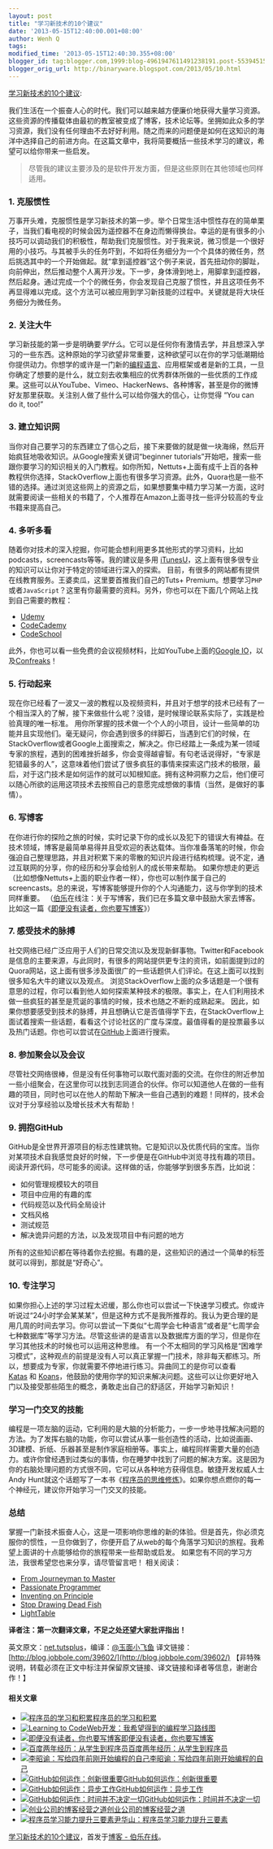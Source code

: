 ```yaml
---
layout: post
title: "学习新技术的10个建议"
date: '2013-05-15T12:40:00.001+08:00'
author: Wenh Q
tags:
modified_time: '2013-05-15T12:40:30.355+08:00'
blogger_id: tag:blogger.com,1999:blog-4961947611491238191.post-5539451531074823606
blogger_orig_url: http://binaryware.blogspot.com/2013/05/10.html
---
```

[学习新技术的10个建议](http://blog.jobbole.com/39602/?utm_source=rss&utm_medium=rss&utm_campaign=%25e5%2585%25b3%25e4%25ba%258e%25e6%2596%25b0%25e6%258a%2580%25e6%259c%25af%25e5%25ad%25a6%25e4%25b9%25a0%25e7%259a%258410%25e7%2582%25b9%25e5%25bb%25ba%25e8%25ae%25ae):

我们生活在一个振奋人心的时代。我们可以越来越方便廉价地获得大量学习资源。这些资源的传播载体由最初的教室被变成了博客，技术论坛等。坐拥如此众多的学习资源，我们没有任何理由不去好好利用。随之而来的问题便是如何在这知识的海洋中选择自己的前进方向。在这篇文章中，我将简要概括一些技术学习的建议，希望可以给你带来一些启发。

> 尽管我的建议主要涉及的是软件开发方面，但是这些原则在其他领域也同样适用。

### 1. 克服惯性

万事开头难，克服惯性是学习新技术的第一步。举个日常生活中惯性存在的简单栗子，当我们看电视的时候会因为遥控器不在身边而懒得换台。幸运的是有很多的小技巧可以调动我们的积极性，帮助我们克服惯性。对于我来说，微习惯是一个很好用的小技巧。与其被手头的任务吓到，不如将任务细分为一个个具体的微任务，然后挑选其中的一个开始做起。就“拿到遥控器”这个例子来说，首先扭动你的脚趾，向前伸出，然后推动整个人离开沙发。下一步，身体滑到地上，用脚拿到遥控器，然后起身。通过完成一个个的微任务，你会发现自己克服了惯性，并且这项任务不再显得难以完成。这个方法可以被应用到学习新技能的过程中。关键就是将大块任务细分为微任务。


### 2. 关注大牛

学习新技能的第一步是明确要*学什么*。它可以是任何你有激情去学，并且想深入学习的一些东西。这种原始的学习欲望非常重要，这种欲望可以在你的学习低潮期给你提供动力。你想学的或许是一门新的[编程语言](http://blog.jobbole.com/tag/%E7%BC%96%E7%A8%8B%E8%AF%AD%E8%A8%80/ "如何选择语言和编程语言排名相关文章")、应用框架或者是新的工具，一旦你确定了想要的是什么，就立刻去收集相应的优秀群体所做的一些优质的工作成果。这些可以从YouTube、Vimeo、HackerNews、各种博客，甚至是你的微博好友那里获取。关注别人做了些什么可以给你强大的信心，让你觉得
“You can do it, too!”


### 3. 建立知识网

当你对自己要学习的东西建立了信心之后，接下来要做的就是做一块海绵，然后开始疯狂地吸收知识。从Google搜索关键词“beginner
tutorials”开始吧，搜索一些跟你要学习的知识相关的入门教程。如你所知，Nettuts+上面有成千上百的各种教程供你选择，StackOverflow上面也有很多学习资源。此外，Quora也是一些不错的选择。通过浏览这些网上的资源之后，如果想要集中精力学习某一方面，这时就需要阅读一些相关的书籍了，个人推荐在Amazon上面寻找一些评分较高的专业书籍来提高自己。


### 4. 多听多看

随着你对技术的深入挖掘，你可能会想利用更多其他形式的学习资料，比如podcasts，screencasts等等。我的建议是多用 [iTunesU](http://www.apple.com/education/itunes-u/)，这上面有很多很专业的知识可以让你对于特定的领域进行深入的探索。
目前，有很多的网站都有提供在线教育服务。王婆卖瓜，这里要首推我们自己的Tuts+
Premium。想要学习`PHP`或者`JavaScript`？这里有你最需要的资料。另外，你也可以在下面几个网站上找到自己需要的教程：

-   [Udemy](https://www.udemy.com/)
-   [CodeCademy](http://www.codecademy.com/)
-   [CodeSchool](http://www.codeschool.com/)

此外，你也可以看一些免费的会议视频材料，比如YouTube上面的[Google
IO](http://www.youtube.com/playlist?list=PL56D792A831D0C362)，以及[Confreaks](http://www.confreaks.com/)！


### 5. 行动起来

现在你已经看了一波又一波的教程以及视频资料，并且对于想学的技术已经有了一个相当深入的了解，接下来做些什么呢？没错，是时候理论联系实际了，实践是检验真理的唯一标准。
用你所掌握的技术做一个个人的小项目，设计一些简单的功能并且实现他们。毫无疑问，你会遇到很多的绊脚石，当遇到它们的时候，在StackOverflow或者Google上面搜索之，解决之。你已经踏上一条成为某一领域专家的旅程，遇到的困难挫折越多，你会变得越睿智。有句老话说得好，“专家是犯错最多的人”，这意味着他们尝试了很多疯狂的事情来探索这门技术的极限，最后，对于这门技术是如何运作的就可以知根知底。拥有这种洞察力之后，他们便可以随心所欲的运用这项技术去按照自己的意愿完成想做的事情（当然，是做好的事情）。


### 6. 写博客

在你进行你的探险之旅的时候，实时记录下你的成长以及犯下的错误大有裨益。在技术领域，博客是最简单易得并且受欢迎的表达载体。当你准备落笔的时候，你会强迫自己整理思路，并且对积累下来的零散的知识片段进行结构梳理。说不定，通过互联网的分享，你的经历和分享会给别人的成长带来帮助。
如果你想走的更远（比如想像Nettuts+上面的职业作者一样），你也可以制作属于自己的screencasts。总的来说，写博客能够提升你的个人沟通能力，这与你学到的技术同样重要。
（[伯乐](http://www.jobbole.com/ "伯乐在线")在线注：关于写博客，我们已在多篇文章中鼓励大家去博客。比如这一篇《[即便没有读者，你也要写博客](http://blog.jobbole.com/38258/ "即便没有读者，你也要写博客")》）


### 7. 感受技术的脉搏

社交网络已经广泛应用于人们的日常交流以及发现新鲜事物。Twitter和Facebook是信息的主要来源，与此同时，有很多的网站提供更专注的资讯，如前面提到过的Quora网站，这上面有很多涉及面很广的一些话题供人们评论。在这上面可以找到很多知名大牛的建议以及观点。
浏览StackOverflow上面的众多话题是一个很有意思的过程，你可以看到他人如何探索某种技术的极限。事实上，在人们利用技术做一些疯狂的甚至是荒诞的事情的时候，技术也随之不断的成熟起来。
因此，如果你想要感受到技术的脉搏，并且想确认它是否值得学下去，在StackOverflow上面试着搜索一些话题，看看这个讨论社区的广度与深度。最值得看的是投票最多以及热门话题。你也可以尝试在[GitHub](http://blog.jobbole.com/6492/ "GitHub如何运作：时间并不决定一切")上面进行搜索。


### 8. 参加聚会以及会议

尽管社交网络很棒，但是没有任何事物可以取代面对面的交流。在你住的附近参加一些小组聚会，在这里你可以找到志同道合的伙伴。你可以知道他人在做的一些有趣的项目，同时也可以在他人的帮助下解决一些自己遇到的难题！同样的，技术会议对于分享经验以及增长技术大有帮助！


### 9. 拥抱GitHub

GitHub是全世界开源项目的标志性建筑物。它是知识以及优质代码的宝库。当你对某项技术自我感觉良好的时候，下一步便是在GitHub中浏览寻找有趣的项目。阅读开源代码，尽可能多的阅读。这样做的话，你能够学到很多东西，比如说：

-   如何管理规模较大的项目
-   项目中应用的有趣的库
-   代码规范以及代码全局设计
-   文档风格
-   测试规范
-   解决诡异问题的方法，以及发现项目中有问题的地方

所有的这些知识都在等待着你去挖掘。有趣的是，这些知识的通过一个简单的标签就可以得到，那就是“好奇心”。


### 10. 专注学习

如果你担心上述的学习过程太迟缓，那么你也可以尝试一下快速学习模式。你或许听说过“24小时学会某某某”，但是这种方式不是我所推荐的。我认为更合理的是用几周的时间去学习。你可以尝试一下类似“七周学会七种语言”或者是“七周学会七种数据库”等学习方法。尽管这些讲的是语言以及数据库方面的学习，但是你在学习其他技术的时候也可以运用这种思维。
有一个不太相同的学习风格是“困难学习模式”，这种观点的前提是没有人可以真正掌握一门技术，除非每天都练习。所以，想要成为专家，你就需要不停地进行练习。异曲同工的是你可以查看[Katas](http://codekata.pragprog.com/) 和 [Koans](https://www.google.com/search?q=koans)，他鼓励的使用你学的知识来解决问题。这些可以让你更好地入门以及接受那些陌生的概念，勇敢走出自己的舒适区，开始学习新知识！


### **学习一门交叉的技能**

编程是一项左脑的运动，它利用的是大脑的分析能力，一步一步地寻找解决问题的方法。为了发挥右脑的功能，你可以尝试从事一些创造性的活动，比如说画画、3D建模、折纸、乐器甚至是制作家庭相册等。事实上，编程同样需要大量的创造力。或许你曾经遇到过类似的事情，你在睡梦中找到了问题的解决方案。这是因为你的右脑处理问题的方式很不同，它可以从各种地方获得信息。敏捷开发权威人士Andy
Hunt就这个话题写了一本书《[程序员的思维修炼](http://www.amazon.cn/gp/product/B004GCCAFQ/ref=as_li_qf_sp_asin_il_tl?ie=UTF8&camp=536&creative=3200&creativeASIN=B004GCCAFQ&linkCode=as2&tag=vastwork-23)》。如果你想点燃你的每一个神经元，建议你开始学习一门交叉的技能。


### **总结**

掌握一门新技术振奋人心，这是一项影响你思维的新的体验。但是首先，你必须克服你的惯性，一旦你做到了，你便开启了从web的每个角落学习知识的旅程。我希望上面讲的十点能够给你的旅程带来一些帮助或启发。
如果您有不同的学习方法，我很希望您也来分享，请尽管留言吧！
相关阅读：

-   [From Journeyman to
    Master](http://pragprog.com/book/tpp/the-pragmatic-programmer)
-   [Passionate
    Programmer](http://pragprog.com/book/cfcar2/the-passionate-programmer)
-   [Inventing on Principle](https://vimeo.com/36579366)
-   [Stop Drawing Dead Fish](https://vimeo.com/64895205)
-   [LightTable](http://www.lighttable.com/)


**译者注：第一次翻译文章，不足之处还望大家批评指出！**

英文原文：[net.tutsplus](http://net.tutsplus.com/articles/general/10-tips-for-learning-a-new-technology/)，编译：[@玉面小飞鱼](http://weibo.com/lyrali)
译文链接：[http://blog.jobbole.com/39602/](http://blog.jobbole.com/39602/)
【非特殊说明，转载必须在正文中标注并保留原文链接、译文链接和译者等信息，谢谢合作！】

#### 相关文章

-   [![程序员的学习和积累](http://blog.jobbole.com/wp-content/uploads/2011/11/pen-and-paper-logo.jpg)](http://blog.jobbole.com/8582/)[程序员的学习和积累](http://blog.jobbole.com/8582/)
-   [![Learning to
    Code](http://blog.jobbole.com/wp-content/uploads/2012/03/Learning-to-Code-150x150.jpg)](http://blog.jobbole.com/15213/)[Web开发：我希望得到的编程学习路线图](http://blog.jobbole.com/15213/)
-   [![即便没有读者，你也要写博客](http://blog.jobbole.com/wp-content/plugins/wordpress-23-related-posts-plugin/static/thumbs/26.jpg)](http://blog.jobbole.com/38258/)[即便没有读者，你也要写博客](http://blog.jobbole.com/38258/)
-   [![百度两年经历：从学生到程序员](http://blog.jobbole.com/wp-content/plugins/wordpress-23-related-posts-plugin/static/thumbs/11.jpg)](http://blog.jobbole.com/38996/)[百度两年经历：从学生到程序员](http://blog.jobbole.com/38996/)
-   [![李昭谕：写给四年前刚开始编程的自己](http://blog.jobbole.com/wp-content/plugins/wordpress-23-related-posts-plugin/static/thumbs/4.jpg)](http://blog.jobbole.com/36625/)[李昭谕：写给四年前刚开始编程的自己](http://blog.jobbole.com/36625/)
-   [![GitHub如何运作：创新很重要](http://blog.jobbole.com/wp-content/uploads/2011/11/github-logo.jpg)](http://blog.jobbole.com/7547/)[GitHub如何运作：创新很重要](http://blog.jobbole.com/7547/)
-   [![GitHub如何运作：异步工作](http://blog.jobbole.com/wp-content/uploads/2011/11/github-logo.jpg)](http://blog.jobbole.com/6815/)[GitHub如何运作：异步工作](http://blog.jobbole.com/6815/)
-   [![GitHub如何运作：时间并不决定一切](http://blog.jobbole.com/wp-content/uploads/2011/11/github-logo.jpg)](http://blog.jobbole.com/6492/)[GitHub如何运作：时间并不决定一切](http://blog.jobbole.com/6492/)
-   [![创业公司的博客经营之道](http://blog.jobbole.com/wp-content/plugins/wordpress-23-related-posts-plugin/static/thumbs/11.jpg)](http://blog.jobbole.com/1074/)[创业公司的博客经营之道](http://blog.jobbole.com/1074/)
-   [![程序员学习能力提升三要素](http://blog.jobbole.com/wp-content/uploads/2013/04/learning-programmer-investion-01-150x150.jpg)](http://blog.jobbole.com/37766/)[尹华山：程序员学习能力提升三要素](http://blog.jobbole.com/37766/)

[学习新技术的10个建议](http://blog.jobbole.com/39602/)，首发于[博客 -
伯乐在线](http://blog.jobbole.com/)。
